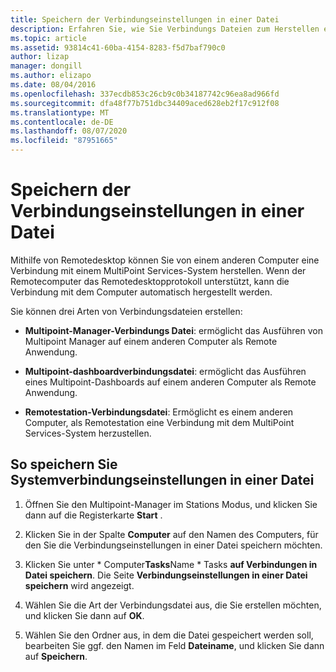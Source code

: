 ```yaml
---
title: Speichern der Verbindungseinstellungen in einer Datei
description: Erfahren Sie, wie Sie Verbindungs Dateien zum Herstellen einer Verbindung von einem Computer zu einem anderen in Multipoint Services erstellen.
ms.topic: article
ms.assetid: 93814c41-60ba-4154-8283-f5d7baf790c0
author: lizap
manager: dongill
ms.author: elizapo
ms.date: 08/04/2016
ms.openlocfilehash: 337ecdb853c26cb9c0b34187742c96ea8ad966fd
ms.sourcegitcommit: dfa48f77b751dbc34409aced628eb2f17c912f08
ms.translationtype: MT
ms.contentlocale: de-DE
ms.lasthandoff: 08/07/2020
ms.locfileid: "87951665"
---
```

# <a name="save-connection-settings-to-file"></a>Speichern der Verbindungseinstellungen in einer Datei
Mithilfe von Remotedesktop können Sie von einem anderen Computer eine Verbindung mit einem MultiPoint Services-System herstellen. Wenn der Remotecomputer das Remotedesktopprotokoll unterstützt, kann die Verbindung mit dem Computer automatisch hergestellt werden.

Sie können drei Arten von Verbindungsdateien erstellen:

- **Multipoint-Manager-Verbindungs Datei**: ermöglicht das Ausführen von Multipoint Manager auf einem anderen Computer als Remote Anwendung.

- **Multipoint-dashboardverbindungsdatei**: ermöglicht das Ausführen eines Multipoint-Dashboards auf einem anderen Computer als Remote Anwendung.

- **Remotestation-Verbindungsdatei**: Ermöglicht es einem anderen Computer, als Remotestation eine Verbindung mit dem MultiPoint Services-System herzustellen.

## <a name="to-save-system-connection-settings-to-a-file"></a>So speichern Sie Systemverbindungseinstellungen in einer Datei

1.  Öffnen Sie den Multipoint-Manager im Stations Modus, und klicken Sie dann auf die Registerkarte **Start** .

2.  Klicken Sie in der Spalte **Computer** auf den Namen des Computers, für den Sie die Verbindungseinstellungen in einer Datei speichern möchten.

3.  Klicken Sie unter * Computer**Tasks**Name * Tasks **auf Verbindungen in Datei speichern**. Die Seite **Verbindungseinstellungen in einer Datei speichern** wird angezeigt.

4.  Wählen Sie die Art der Verbindungsdatei aus, die Sie erstellen möchten, und klicken Sie dann auf **OK**.

5.  Wählen Sie den Ordner aus, in dem die Datei gespeichert werden soll, bearbeiten Sie ggf. den Namen im Feld **Dateiname**, und klicken Sie dann auf **Speichern**.